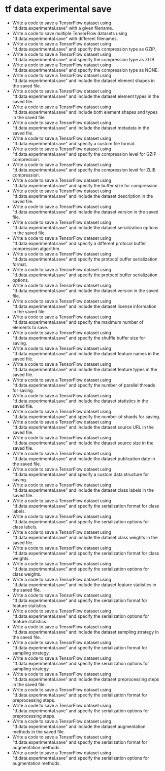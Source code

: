 # tf data experimental save

- Write a code to save a TensorFlow dataset using "tf.data.experimental.save" with a given filename.
- Write a code to save multiple TensorFlow datasets using "tf.data.experimental.save" with different filenames.
- Write a code to save a TensorFlow dataset using "tf.data.experimental.save" and specify the compression type as GZIP.
- Write a code to save a TensorFlow dataset using "tf.data.experimental.save" and specify the compression type as ZLIB.
- Write a code to save a TensorFlow dataset using "tf.data.experimental.save" and specify the compression type as NONE.
- Write a code to save a TensorFlow dataset using "tf.data.experimental.save" and include the dataset element shapes in the saved file.
- Write a code to save a TensorFlow dataset using "tf.data.experimental.save" and include the dataset element types in the saved file.
- Write a code to save a TensorFlow dataset using "tf.data.experimental.save" and include both element shapes and types in the saved file.
- Write a code to save a TensorFlow dataset using "tf.data.experimental.save" and include the dataset metadata in the saved file.
- Write a code to save a TensorFlow dataset using "tf.data.experimental.save" and specify a custom file format.
- Write a code to save a TensorFlow dataset using "tf.data.experimental.save" and specify the compression level for GZIP compression.
- Write a code to save a TensorFlow dataset using "tf.data.experimental.save" and specify the compression level for ZLIB compression.
- Write a code to save a TensorFlow dataset using "tf.data.experimental.save" and specify the buffer size for compression.
- Write a code to save a TensorFlow dataset using "tf.data.experimental.save" and include the dataset description in the saved file.
- Write a code to save a TensorFlow dataset using "tf.data.experimental.save" and include the dataset version in the saved file.
- Write a code to save a TensorFlow dataset using "tf.data.experimental.save" and include the dataset serialization options in the saved file.
- Write a code to save a TensorFlow dataset using "tf.data.experimental.save" and specify a different protocol buffer compression algorithm.
- Write a code to save a TensorFlow dataset using "tf.data.experimental.save" and specify the protocol buffer serialization format.
- Write a code to save a TensorFlow dataset using "tf.data.experimental.save" and specify the protocol buffer serialization options.
- Write a code to save a TensorFlow dataset using "tf.data.experimental.save" and include the dataset version in the saved file.
- Write a code to save a TensorFlow dataset using "tf.data.experimental.save" and include the dataset license information in the saved file.
- Write a code to save a TensorFlow dataset using "tf.data.experimental.save" and specify the maximum number of elements to save.
- Write a code to save a TensorFlow dataset using "tf.data.experimental.save" and specify the shuffle buffer size for saving.
- Write a code to save a TensorFlow dataset using "tf.data.experimental.save" and include the dataset feature names in the saved file.
- Write a code to save a TensorFlow dataset using "tf.data.experimental.save" and include the dataset feature types in the saved file.
- Write a code to save a TensorFlow dataset using "tf.data.experimental.save" and specify the number of parallel threads for saving.
- Write a code to save a TensorFlow dataset using "tf.data.experimental.save" and include the dataset statistics in the saved file.
- Write a code to save a TensorFlow dataset using "tf.data.experimental.save" and specify the number of shards for saving.
- Write a code to save a TensorFlow dataset using "tf.data.experimental.save" and include the dataset source URL in the saved file.
- Write a code to save a TensorFlow dataset using "tf.data.experimental.save" and include the dataset source size in the saved file.
- Write a code to save a TensorFlow dataset using "tf.data.experimental.save" and include the dataset publication date in the saved file.
- Write a code to save a TensorFlow dataset using "tf.data.experimental.save" and specify a custom data structure for saving.
- Write a code to save a TensorFlow dataset using "tf.data.experimental.save" and include the dataset class labels in the saved file.
- Write a code to save a TensorFlow dataset using "tf.data.experimental.save" and specify the serialization format for class labels.
- Write a code to save a TensorFlow dataset using "tf.data.experimental.save" and specify the serialization options for class labels.
- Write a code to save a TensorFlow dataset using "tf.data.experimental.save" and include the dataset class weights in the saved file.
- Write a code to save a TensorFlow dataset using "tf.data.experimental.save" and specify the serialization format for class weights.
- Write a code to save a TensorFlow dataset using "tf.data.experimental.save" and specify the serialization options for class weights.
- Write a code to save a TensorFlow dataset using "tf.data.experimental.save" and include the dataset feature statistics in the saved file.
- Write a code to save a TensorFlow dataset using "tf.data.experimental.save" and specify the serialization format for feature statistics.
- Write a code to save a TensorFlow dataset using "tf.data.experimental.save" and specify the serialization options for feature statistics.
- Write a code to save a TensorFlow dataset using "tf.data.experimental.save" and include the dataset sampling strategy in the saved file.
- Write a code to save a TensorFlow dataset using "tf.data.experimental.save" and specify the serialization format for sampling strategy.
- Write a code to save a TensorFlow dataset using "tf.data.experimental.save" and specify the serialization options for sampling strategy.
- Write a code to save a TensorFlow dataset using "tf.data.experimental.save" and include the dataset preprocessing steps in the saved file.
- Write a code to save a TensorFlow dataset using "tf.data.experimental.save" and specify the serialization format for preprocessing steps.
- Write a code to save a TensorFlow dataset using "tf.data.experimental.save" and specify the serialization options for preprocessing steps.
- Write a code to save a TensorFlow dataset using "tf.data.experimental.save" and include the dataset augmentation methods in the saved file.
- Write a code to save a TensorFlow dataset using "tf.data.experimental.save" and specify the serialization format for augmentation methods.
- Write a code to save a TensorFlow dataset using "tf.data.experimental.save" and specify the serialization options for augmentation methods.